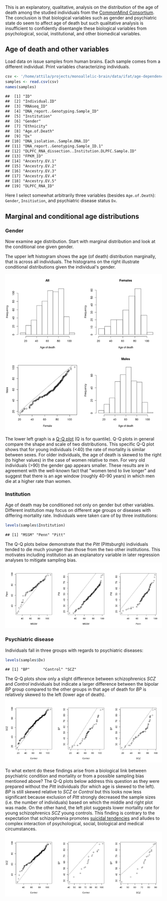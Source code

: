 This is an explanatory, qualitative, analysis on the distribution of the age of death among the studied individuals  from the [CommonMind Consortium](http://commonmind.org/WP/).  The conclusion is that biological variables such as gender and psychiatric state do seem to affect age of death but such qualitative analysis is insufficient to confidently disentangle these biological variables from psychological, social, institutional, and other biomedical variables.

## Age of death and other variables

Load data on issue samples from human brains.  Each sample comes from a different individual.  Print variables characterizing individuals.

```r
csv <- '/home/attila/projects/monoallelic-brain/data/ifat/age-dependence/samples.csv'
samples <- read.csv(csv)
names(samples)
```

```
##  [1] "ID"                                               
##  [2] "Individual.ID"                                    
##  [3] "RNAseq_ID"                                        
##  [4] "DNA_report..Genotyping.Sample_ID"                 
##  [5] "Institution"                                      
##  [6] "Gender"                                           
##  [7] "Ethnicity"                                        
##  [8] "Age.of.Death"                                     
##  [9] "Dx"                                               
## [10] "DNA_isolation..Sample.DNA.ID"                     
## [11] "DNA_report..Genotyping.Sample_ID.1"               
## [12] "DLPFC_RNA_dissection..Institution.DLPFC.Sample.ID"
## [13] "FPKM_ID"                                          
## [14] "Ancestry.EV.1"                                    
## [15] "Ancestry.EV.2"                                    
## [16] "Ancestry.EV.3"                                    
## [17] "Ancestry.EV.4"                                    
## [18] "Ancestry.EV.5"                                    
## [19] "DLPFC_RNA_ID"
```
Here I select somewhat arbitrarily three variables (besides `Age.of.Death`): `Gender`, `Insitiution`, and psychiatric disease status `Dx`.

## Marginal and conditional age distributions

### Gender

Now examine age distribution. Start with marginal distribution and look at the conditional one given gender.

The upper left histogram shows the age (of death) distribution marginally, that is across all individuals.  The histograms on the right illustrate conditional distributions given the individual's gender.

![plot of chunk unnamed-chunk-3](figure/unnamed-chunk-3-1.png) 

The lower left graph is a [Q-Q plot](https://en.wikipedia.org/wiki/Q%E2%80%93Q_plot) (Q is for quantile). Q-Q plots in general compare the shape and scale of two distributions.  This
 specific Q-Q plot shows that for young individuals (<40) the rate of mortality is similar between sexes.  For older individuals, the age of death is skewed to the right (to higher values) in the case of women relative to men.  For very old individuals (>90) the gender gap appears smaller.  These results are in agreement with the well-known fact that "women tend to live longer" and suggest that there is an age window (roughly 40-90 years) in which men die at a higher rate than women.

### Institution

Age of death may be conditioned not only on gender but other variables.  Different institution may focus on different age groups or diseases with differing mortality rate.  Individuals were taken care of by three institutions:

```r
levels(samples$Institution)
```

```
## [1] "MSSM" "Penn" "Pitt"
```

The Q-Q plots below demonstrate that the *Pitt* (Pittsburgh) individuals tended to die much younger than those from the two other institutions.  This motivates including institution as an explanatory variable in later regression analyses to mitigate sampling bias.
![plot of chunk unnamed-chunk-5](figure/unnamed-chunk-5-1.png) 

### Psychiatric disease

Individuals fall in three groups with regards to psychiatric diseases:

```r
levels(samples$Dx)
```

```
## [1] "BP"      "Control" "SCZ"
```

The Q-Q plots show only a slight difference between schizophrenics *SCZ* and *Control* individuals but indicate a larger difference between the bipolar *BP* group compared to the other groups in that age of death for *BP* is relatively skewed to the left (lower age of death).
![plot of chunk unnamed-chunk-7](figure/unnamed-chunk-7-1.png) 

To what extent do these findings arise from a biological link between psychiatric condition and mortality or from a possible sampling bias mentioned above?  The Q-Q plots below address this question as they were prepared without the *Pitt* individuals (for which age is skewed to the left).  *BP* is still skewed relative to *SCZ* or *Control* but this looks now less significant because exclusion of *Pitt* strongly decreased the sample sizes (i.e. the number of individuals) based on which the middle and right plot was made.  On the other hand, the left plot suggests lower mortality rate for young schizophrenics *SCZ* young controls.  This finding is contrary to the expectation that schizophrenia promotes [suicidal tendencies](https://en.wikipedia.org/wiki/Suicidal_Tendencies) and alludes to complex interaction of psychological, social, biological and medical circumstances.
![plot of chunk unnamed-chunk-8](figure/unnamed-chunk-8-1.png) 
